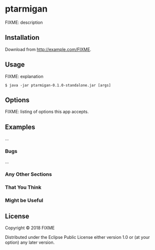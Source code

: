 # ptarmigan

FIXME: description

## Installation

Download from http://example.com/FIXME.

## Usage

FIXME: explanation

    $ java -jar ptarmigan-0.1.0-standalone.jar [args]

## Options

FIXME: listing of options this app accepts.

## Examples

...

### Bugs

...

### Any Other Sections
### That You Think
### Might be Useful

## License

Copyright © 2018 FIXME

Distributed under the Eclipse Public License either version 1.0 or (at
your option) any later version.

